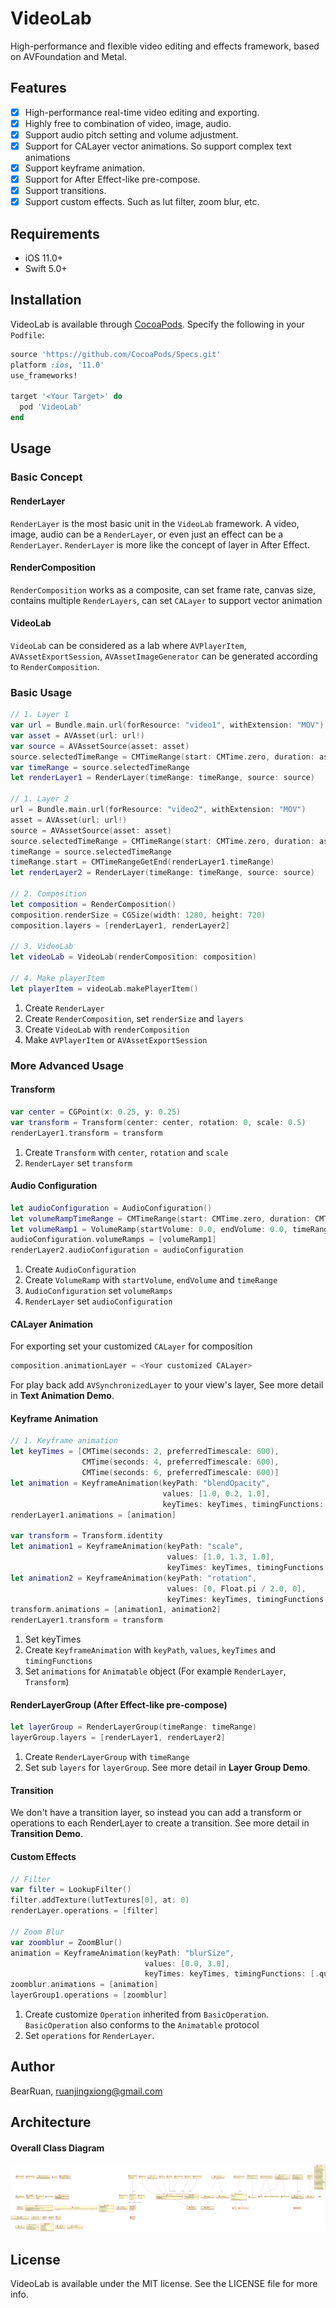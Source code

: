 # VideoLab

High-performance and flexible video editing and effects framework, based on AVFoundation and Metal.

## Features

- [x] High-performance real-time video editing and exporting.
- [x] Highly free to combination of video, image, audio.
- [x] Support audio pitch setting and volume adjustment.
- [x] Support for CALayer vector animations. So support complex text animations
- [x] Support keyframe animation.
- [x] Support for After Effect-like pre-compose.
- [x] Support transitions.
- [x] Support custom effects. Such as lut filter, zoom blur, etc.

## Requirements

* iOS 11.0+
* Swift 5.0+

## Installation

VideoLab is available through [CocoaPods](https://cocoapods.org). Specify the following in your `Podfile`:

```ruby
source 'https://github.com/CocoaPods/Specs.git'
platform :ios, '11.0'
use_frameworks!

target '<Your Target>' do
  pod 'VideoLab'
end
```

## Usage

### Basic Concept

#### RenderLayer

`RenderLayer` is the most basic unit in the `VideoLab` framework. A video, image, audio can be a `RenderLayer`, or even just an effect can be a `RenderLayer`. `RenderLayer` is more like the concept of layer in After Effect.

#### RenderComposition

`RenderComposition` works as a composite, can set frame rate, canvas size, contains multiple `RenderLayers`, can set `CALayer` to support vector animation

#### VideoLab

`VideoLab` can be considered as a lab where `AVPlayerItem`, `AVAssetExportSession`, `AVAssetImageGenerator` can be generated according to `RenderComposition`.

### Basic Usage

```swift
// 1. Layer 1
var url = Bundle.main.url(forResource: "video1", withExtension: "MOV")
var asset = AVAsset(url: url!)
var source = AVAssetSource(asset: asset)
source.selectedTimeRange = CMTimeRange(start: CMTime.zero, duration: asset.duration)
var timeRange = source.selectedTimeRange
let renderLayer1 = RenderLayer(timeRange: timeRange, source: source)
    
// 1. Layer 2
url = Bundle.main.url(forResource: "video2", withExtension: "MOV")
asset = AVAsset(url: url!)
source = AVAssetSource(asset: asset)
source.selectedTimeRange = CMTimeRange(start: CMTime.zero, duration: asset.duration)
timeRange = source.selectedTimeRange
timeRange.start = CMTimeRangeGetEnd(renderLayer1.timeRange)
let renderLayer2 = RenderLayer(timeRange: timeRange, source: source)
    
// 2. Composition
let composition = RenderComposition()
composition.renderSize = CGSize(width: 1280, height: 720)
composition.layers = [renderLayer1, renderLayer2]

// 3. VideoLab
let videoLab = VideoLab(renderComposition: composition)

// 4. Make playerItem
let playerItem = videoLab.makePlayerItem()
```

1. Create `RenderLayer`
2. Create `RenderComposition`, set `renderSize` and `layers`
3. Create `VideoLab` with `renderComposition`
4. Make `AVPlayerItem` or `AVAssetExportSession`

### More Advanced Usage

#### Transform

```swift
var center = CGPoint(x: 0.25, y: 0.25)
var transform = Transform(center: center, rotation: 0, scale: 0.5)
renderLayer1.transform = transform
```

1. Create `Transform` with `center`, `rotation` and `scale`
2. `RenderLayer` set `transform`

#### Audio Configuration

```swift
let audioConfiguration = AudioConfiguration()
let volumeRampTimeRange = CMTimeRange(start: CMTime.zero, duration: CMTime(seconds: 5, preferredTimescale: 600))
let volumeRamp1 = VolumeRamp(startVolume: 0.0, endVolume: 0.0, timeRange: volumeRampTimeRange)
audioConfiguration.volumeRamps = [volumeRamp1]
renderLayer2.audioConfiguration = audioConfiguration
```

1. Create `AudioConfiguration`
2. Create `VolumeRamp` with `startVolume`, `endVolume` and `timeRange`
3. `AudioConfiguration` set `volumeRamps`
4. `RenderLayer` set `audioConfiguration`

#### CALayer Animation

For exporting set your customized `CALayer` for composition

```swift
composition.animationLayer = <Your customized CALayer>
```

For play back add `AVSynchronizedLayer` to your view's layer, See more detail in **Text Animation Demo**.

#### Keyframe Animation

```swift
// 1. Keyframe animation
let keyTimes = [CMTime(seconds: 2, preferredTimescale: 600),
                CMTime(seconds: 4, preferredTimescale: 600),
                CMTime(seconds: 6, preferredTimescale: 600)]
let animation = KeyframeAnimation(keyPath: "blendOpacity",
                                  values: [1.0, 0.2, 1.0],
                                  keyTimes: keyTimes, timingFunctions: [.linear, .linear])
renderLayer1.animations = [animation]
    
var transform = Transform.identity
let animation1 = KeyframeAnimation(keyPath: "scale",
                                   values: [1.0, 1.3, 1.0],
                                   keyTimes: keyTimes, timingFunctions: [.quadraticEaseInOut, .quadraticEaseInOut])
let animation2 = KeyframeAnimation(keyPath: "rotation",
                                   values: [0, Float.pi / 2.0, 0],
                                   keyTimes: keyTimes, timingFunctions: [.quadraticEaseInOut, .quadraticEaseInOut])
transform.animations = [animation1, animation2]
renderLayer1.transform = transform
```

1. Set keyTimes
2. Create `KeyframeAnimation` with `keyPath`, `values`, `keyTimes` and  `timingFunctions`
3. Set `animations` for `Animatable` object (For example `RenderLayer`, `Transform`)

#### RenderLayerGroup (After Effect-like pre-compose)

```swift
let layerGroup = RenderLayerGroup(timeRange: timeRange)
layerGroup.layers = [renderLayer1, renderLayer2]
```

1. Create `RenderLayerGroup` with `timeRange`
2. Set sub `layers` for `layerGroup`. See more detail in **Layer Group Demo**.

#### Transition

We don't have a transition layer, so instead you can add a transform or operations to each RenderLayer to create a transition. See more detail in **Transition Demo**.

#### Custom Effects

```swift
// Filter
var filter = LookupFilter()
filter.addTexture(lutTextures[0], at: 0)
renderLayer.operations = [filter]

// Zoom Blur
var zoomblur = ZoomBlur()
animation = KeyframeAnimation(keyPath: "blurSize",
                              values: [0.0, 3.0],
                              keyTimes: keyTimes, timingFunctions: [.quarticEaseOut])
zoomblur.animations = [animation]
layerGroup1.operations = [zoomblur]
```

1. Create customize `Operation` inherited from `BasicOperation`. `BasicOperation` also conforms to the `Animatable` protocol
2. Set `operations` for `RenderLayer`.

## Author

BearRuan, ruanjingxiong@gmail.com

## Architecture

#### Overall Class Diagram

![VideoLab class diagrams](./Docs/Diagrams/VideoLab_class_diagrams.png)

## License

VideoLab is available under the MIT license. See the LICENSE file for more info.


